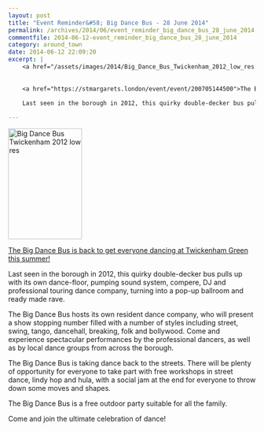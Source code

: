 ```yaml
---
layout: post
title: "Event Reminder&#58; Big Dance Bus - 28 June 2014"
permalink: /archives/2014/06/event_reminder_big_dance_bus_28_june_2014.html
commentfile: 2014-06-12-event_reminder_big_dance_bus_28_june_2014
category: around_town
date: 2014-06-12 22:09:20
excerpt: |
    <a href="/assets/images/2014/Big_Dance_Bus_Twickenham_2012_low_res.jpg" title="See larger version of - Big Dance Bus Twickenham 2012 low res"><img src="/assets/images/2014/Big_Dance_Bus_Twickenham_2012_low_res_thumb.jpg" width="150" height="225" alt="Big Dance Bus Twickenham 2012 low res" class="photo right" /></a>
    
     
    <a href="https://stmargarets.london/event/event/200705144500">The Big Dance Bus is back to get everyone dancing at Twickenham Green this summer!</a>
    
    Last seen in the borough in 2012, this quirky double-decker bus pulls up with its own dance-floor, pumping sound system, compere, DJ and professional touring dance company, turning into a pop-up ballroom and ready made rave.

---
```


<a href="/assets/images/2014/Big_Dance_Bus_Twickenham_2012_low_res.jpg" title="See larger version of - Big Dance Bus Twickenham 2012 low res"><img src="/assets/images/2014/Big_Dance_Bus_Twickenham_2012_low_res_thumb.jpg" width="150" height="225" alt="Big Dance Bus Twickenham 2012 low res" class="photo right" /></a>

[The Big Dance Bus is back to get everyone dancing at Twickenham Green this summer!](https://stmargarets.london/event/event/200705144500)

Last seen in the borough in 2012, this quirky double-decker bus pulls up with its own dance-floor, pumping sound system, compere, DJ and professional touring dance company, turning into a pop-up ballroom and ready made rave.

The Big Dance Bus hosts its own resident dance company, who will present a show stopping number filled with a number of styles including street, swing, tango, dancehall, breaking, folk and bollywood. Come and experience spectacular performances by the professional dancers, as well as by local dance groups from across the borough.

The Big Dance Bus is taking dance back to the streets. There will be plenty of opportunity for everyone to take part with free workshops in street dance, lindy hop and hula, with a social jam at the end for everyone to throw down some moves and shapes.

The Big Dance Bus is a free outdoor party suitable for all the family.

Come and join the ultimate celebration of dance!
